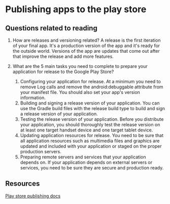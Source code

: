 # Publishing apps to the play store

## Questions related to reading

1. How are releases and versioning related?
A release is the first iteration of your final app. It's a production version of the app and it's ready for the outside world.
Versions of the app are updates that come out after that improve the release and add more features.

2. What are the 5 main tasks you need to complete to prepare your application for release to the Google Play Store?
    1. Configuring your application for release.
At a minimum you need to remove Log calls and remove the android:debuggable attribute from your manifest file. You should also set your app's version information.
    2. Building and signing a release version of your application.
You can use the Gradle build files with the release build type to build and sign a release version of your application.
    3. Testing the release version of your application.
Before you distribute your application, you should thoroughly test the release version on at least one target handset device and one target tablet device.
    4. Updating application resources for release.
You need to be sure that all application resources such as multimedia files and graphics are updated and included with your application or staged on the proper production servers.
    5. Preparing remote servers and services that your application depends on.
If your application depends on external servers or services, you need to be sure they are secure and production ready.

## Resources
[Play store publishing docs](https://developer.android.com/studio/publish)
